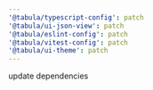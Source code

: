 ```yaml
---
'@tabula/typescript-config': patch
'@tabula/ui-json-view': patch
'@tabula/eslint-config': patch
'@tabula/vitest-config': patch
'@tabula/ui-theme': patch
---
```


update dependencies
